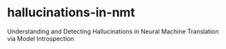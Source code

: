 # hallucinations-in-nmt
Understanding and Detecting Hallucinations in Neural Machine Translation via Model Introspection
